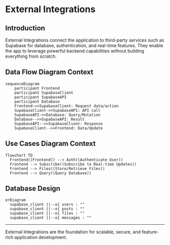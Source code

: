 # External Integrations

## Introduction
External Integrations connect the application to third-party services such as Supabase for database, authentication, and real-time features. They enable the app to leverage powerful backend capabilities without building everything from scratch.

## Data Flow Diagram Context
```mermaid
sequenceDiagram
    participant Frontend
    participant SupabaseClient
    participant SupabaseAPI
    participant Database
    Frontend->>SupabaseClient: Request data/action
    SupabaseClient->>SupabaseAPI: API call
    SupabaseAPI->>Database: Query/Mutation
    Database-->>SupabaseAPI: Result
    SupabaseAPI-->>SupabaseClient: Response
    SupabaseClient-->>Frontend: Data/Update
```

## Use Cases Diagram Context
```mermaid
flowchart TD
  Frontend([Frontend]) --> Auth((Authenticate User))
  Frontend --> Subscribe((Subscribe to Real-time Updates))
  Frontend --> Files((Store/Retrieve Files))
  Frontend --> Query((Query Database))
```


## Database Design
```mermaid
erDiagram
  supabase_client ||--o{ users : ""
  supabase_client ||--o{ posts : ""
  supabase_client ||--o{ files : ""
  supabase_client ||--o{ messages : ""
```

---
External Integrations are the foundation for scalable, secure, and feature-rich application development. 